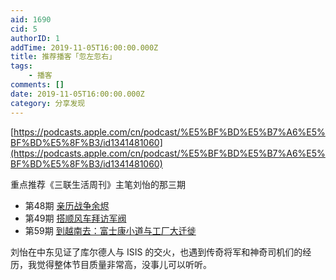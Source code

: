 ```yaml
---
aid: 1690
cid: 5
authorID: 1
addTime: 2019-11-05T16:00:00.000Z
title: 推荐播客「忽左忽右」
tags:
    - 播客
comments: []
date: 2019-11-05T16:00:00.000Z
category: 分享发现
---
```


[https://podcasts.apple.com/cn/podcast/%E5%BF%BD%E5%B7%A6%E5%BF%BD%E5%8F%B3/id1341481060](https://podcasts.apple.com/cn/podcast/%E5%BF%BD%E5%B7%A6%E5%BF%BD%E5%8F%B3/id1341481060)

重点推荐《三联生活周刊》主笔刘怡的那三期

*   第48期 [亲历战争余烬](https://podcasts.apple.com/cn/podcast/48-%E4%BA%B2%E5%8E%86%E6%88%98%E4%BA%89%E4%BD%99%E7%83%AC/id1341481060?i=1000434260038)
*   第49期 [搭顺风车拜访军阀](https://podcasts.apple.com/cn/podcast/49-%E6%90%AD%E9%A1%BA%E9%A3%8E%E8%BD%A6%E6%8B%9C%E8%AE%BF%E5%86%9B%E9%98%80/id1341481060?i=1000435104049)
*   第59期 [到越南去：富士康小道与工厂大迁徙](https://podcasts.apple.com/cn/podcast/59-%E5%88%B0%E8%B6%8A%E5%8D%97%E5%8E%BB-%E5%AF%8C%E5%A3%AB%E5%BA%B7%E5%B0%8F%E9%81%93%E4%B8%8E%E5%B7%A5%E5%8E%82%E5%A4%A7%E8%BF%81%E5%BE%99/id1341481060?i=1000448606785)

刘怡在中东见证了库尔德人与 ISIS 的交火，也遇到传奇将军和神奇司机们的经历，我觉得整体节目质量非常高，没事儿可以听听。
